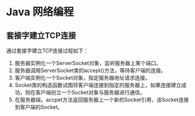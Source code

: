 # Java 网络编程

## 套接字建立TCP连接

通过套接字建立TCP连接过程如下：

1. 服务器实例化一个ServerSocket对象，监听服务器上某个端口。
2. 服务器调用ServerSocket类的accept\(\)方法，等待客户端的连接。
3. 客户端实例化一个Socket对象，指定服务器地址请求连接。
4. Socket类的构造函数试图将客户端连接到指定的服务器上，如果连接建立成功，则在客户端创立一个Socket对象与服务器进行通信。
5. 在服务器端，accpet方法返回服务器上一个新的Socket引用，该Socket连接到客户端的Socket。



